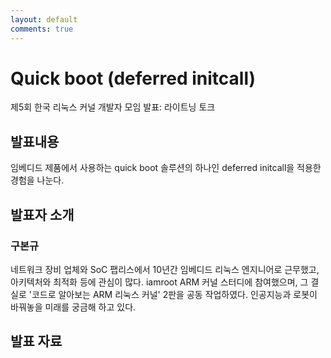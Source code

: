 ```yaml
---
layout: default
comments: true
---
```


# Quick boot (deferred initcall)
제5회 한국 리눅스 커널 개발자 모임 발표: 라이트닝 토크

## 발표내용
임베디드 제품에서 사용하는 quick boot 솔루션의 하나인 deferred
initcall을 적용한 경험을 나눈다.

## 발표자 소개

### 구본규
네트워크 장비 업체와 SoC 팹리스에서 10년간 임베디드 리눅스
엔지니어로 근무했고, 아키텍처와 최적화 등에 관심이 많다. iamroot
ARM 커널 스터디에 참여했으며, 그 결실로 '코드로 알아보는 ARM 리눅스
커널' 2판을 공동 작업하였다. 인공지능과 로봇이 바꿔놓을 미래를
궁금해 하고 있다.

## 발표 자료
